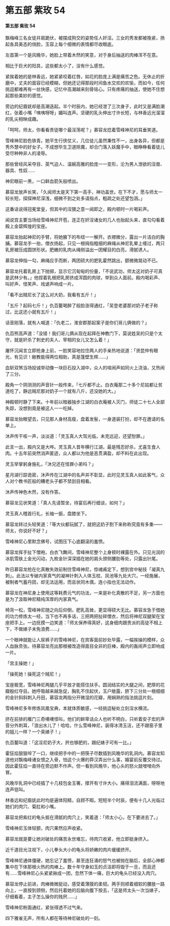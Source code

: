 # 第五部 紫玫 54

#### 第五部 紫玫 54

飘梅峰三名女徒并肩跪伏，被摆成狗交的姿势任人奸淫。三女的秀发都被挽紧，扬起各具美态的俏脸，玉容上每个细微的表情都尽收眼底。

左首第一个是风晚华，她脸上带着木然的笑意，对于身后抽送的肉棒浑不在意。

相比于巨犬的阳具，这些都太小了，没有什么感觉。

紧挨着她的是林香远，她紧紧咬着红唇，如花的脸庞上满是痛苦之色。无休止的折磨中，丈夫的面容已经模糊，但她还记得那段时间鱼水交欢的欢愉，而如今，任何挑逗都难再有一丝快感，记忆中高潮越来刻骨铭心。只有疼痛的抽送，使她不住想起那些美妙的感觉。

旁边的纪眉妩却是高潮迭起。半个时辰内，她已经泄了三次身子，此时又是满脸潮红，张着小嘴「咦咦呀呀」媚叫连声。坚硬的乳头伸出寸许长短，与林香远光溜溜的乳尖相映成趣。

「呵呵，师太，你看看贵徒哪个最淫荡呢？」慕容龙捻着雪峰神尼的耳垂笑道。

雪峰神尼脸色铁青。她平生行侠仗义，几位徒儿虽然秉性不一，出身各异，但都是秀外慧中的好女子。不成想毕生卫道除魔，却合门落入妖魔手中，眼睁睁看着徒儿受尽种种非人的凌辱。

那些曾经风采夺目、英气迫人、温婉高雅的脸庞一一变形，沦为男人泄欲的淫兽、器具、性奴……

神尼眼前一黑，一口鲜血箭矢般喷出。

慕容龙放声长笑，「久闻师太是天下第一高手，神功盖世。在下不才，愿与师太一较长短，探探神尼深浅，细微不到之处多请指点，粗疏之处还望包涵。」

这番话说得冠冕堂皇，但其中的淫猥之意一闻即之，殿内顿时一片喝彩声。

闻说宫主要当场给雪峰神尼开苞，连正在奸淫诸女的几人也抬起头来，直勾勾看着殿上金碧辉煌的宝座。

慕容龙抬起神尼的手臂，将她腋下的布纽一一解开。衣襟微分，露出一片洁白的胸脯。慕容龙手一抬，僧衣扬起，只见一根拇指粗细的麻绳从神尼乳晕上缠过，两只乳房被压成圆饼形状。肥嫩的乳肉从绳侧溢出一团耀目的白亮，滑腻诱人。

慕容龙伸指一勾，麻绳应手而断，两团硕大的肥乳霍然跳出，颤微微晃动不已。

慕容龙托着乳房上下抛掷，显示它沉甸甸的份量，「不说武功，师太这对奶子可真是武林少有。」他捏着乳根把乳房挤成浑圆的肉球，举到众人面前。殿内喝彩声、叫好声、怪笑声、戏谑声响成一片。

「看不出贼尼长了这么对大奶，我看有五斤！」

「五斤？起码七斤！」仇百鳌喝醉了般脸涨得通红，「吴登老婆那对奶子老子称过，比这还小就有五斤！」

话音刚落，就有人喊道：「仇老二，淮安郡那起案子是你们哥儿俩做的？」

仇百熊高声道：「没错！我们哥儿俩从现在起拜在神教门下，莫说姓吴的只是个太守，就是奸杀了刺史的夫人、宰相的女儿又怎么着！」

屠怀沉闻言立即抢身上前，一脸笑容地拉住两人的手亲热地说道：「贤昆仲有眼光，有见识！敝教能得两位相助，真是篷壁生辉……」

血斩双煞当场投诚举动像一块巨石投入湖中，众人的喧闹声如同火上浇油，又热闹了三分。

殿角一个阴测测的声音针一般传来，「七斤都不止。白衣庵那二十多个尼姑都让贫道吃了，静远贼尼那对奶子一个就有八斤，还没她的大。」

神殿顿时静了下来。十年前以暗器独步江湖的白衣庵被人灭门，师徒二十七人全部失踪，没想到竟是被这人一一吃掉。

慕容龙抬眼望去，只见那人身材高瘦，盘着发髻，一身道装打扮，却不在邀请的名单上。

沐声传干咳一声，淡淡道：「灵玉真人大驾光临，未克远迎，还望恕罪。」

此言一出，殿内又是大哗。灵玉真人昔年横行江湖，最是残忍好杀，尤喜生食人肉。十五年前突然消声匿迹，众人都以为他是恶贯满盈，却不料在此出现。

灵玉举掌躬身施礼，「沐兄还在怪罪小弟吗？」

星月湖行踪诡密，沐声传在江湖中的名声并不彰显，此时见灵玉真人如此客气，众人对个教书匠般的糟老头子都不禁刮目相看。

沐声传神色木然，没有作答。

慕容龙见状笑道：「真人先请暂坐，待宴后再行细谈，如何？」

灵玉真人稽首行礼，长袖一振，盘膝坐下。

慕容龙转过头轻笑道：「等大伙都玩腻了，就把这奶子割下来称称究竟有多重——师太，你说好不好？」

雪峰神尼心里默念佛号，试图压下心底翻滚的羞愤。

慕容龙挥手扯下僧袍，白衣飞舞间，雪峰神尼整个上身顿时裸露在外。只见光润的冰肌雪肤上金光闪动，九枚金针深深插在她的肩头颈侧腰肋等处，只露出针尾。

昨日慕容龙抢在化真散失效前制住雪峰神尼，惊魂甫定下，想到宫中秘技「凝真九刺」。此法以专破内家真气的凝神针刺入人体玉枕、凤池等九处大穴，一经施展，被制者气蓄丹田，却无法运用，而且状同木偶，连小指也无法动作。

慕容龙在神尼身上使用这等耗费元气的功法，一来是补化真散的不足，另一方面也是为了汲取神尼精纯浑厚的内家真气。

椅背一松，雪峰神尼随之向后仰倒，肥乳高耸，更显得硕大无比。慕容龙急于借她的功力修炼太一经，当下也不再多话，三把两把扯碎僧衣，然后将神尼双腿架在宝座把手上。一边抚摸一边笑道：「师太保养得真好，这身细肉跟贵派的高徒不相上下，不做婊子未免浪费……」

一个眼神就能让人尿裤子的雪峰神尼，在宾客面前妙处毕露，一幅挨操的模样，众人血脉贲张。待慕容龙亮出那根被改造得面目全非的巨棒，殿内的轰闹声立即响成一片。

「宫主操她！」

「操死她！操死这个贼尼！」

宝座极宽，雪峰神尼两腿几乎平放才能搭住扶手。圆润结实的大腿之间，肥厚的花瓣殷红夺目。她呼吸越来越急促，胸乳不住起伏，玉户敞露，脐下三分处一根细细的金针斜斜刺入丹田，慕容龙两指分开微湿的花瓣，用娴熟的指法挑逗片刻。

雪峰神尼多年修炼凤凰宝典，本就体质敏感，一经挑逗秘处立刻淫水横流。

挤在前排的雁门三奇噢噢怪叫，他们的鲜卑话众人也听不明白，只听着安子宏的声音分外刺耳，「浪出水儿了！哈哈，什么雪峰神尼，装得冰清玉洁，还不跟窑子里的姐儿一样？一个臭婊子！」

仇百鳌叫道：「这淫尼奶子大，屄也够肥的，跟纪婊子可有一比。」

霍狂焰狠狠啐了一口，继续把手中的一把筷子尽数插到风晚华的乳洞内。慕容龙知道他对飘梅峰诸女恨之入骨，怕这个火爆的莽汉弄出什么事，婚宴前反覆交待过。因此霍狂焰一直待在旁边默不作声。但一看到风晚华，他心头的怒火就噌噌向外冒。

风晚华乳洞中已经插了十几枝包金玉箸，撑开有寸许大小。痛得泪流满面，呀呀地连声低叫。

林香远和纪眉妩此时均是遍体阳精，自顾不暇。短短半个时辰，便有十几人光临过她们的肉穴、菊肛和小嘴。

慕容龙把紫红的龟头抵在滑腻的肉穴上，笑着道：「师太小心，在下要进去了。」

雪峰神尼玉体轻颤，肉穴果然应声收紧。

慕容龙就是要让她对破处的痛苦永世难忘，待肉穴收紧，他立即挺身挤入。

近千道目光注视下，小儿拳头大小的龟头将娇嫩的肉片缓缓挤开。

雪峰神尼通体僵硬，她忘记了羞愤，甚至连狂涌的怒气也被抛在脑后，全部心神都集中在下体那根火热的肉棒上。数十年守身如玉的贞洁即将毁于一旦，而且还有……雪峰神尼心头紧紧揪成一团，忽然下体一痛，巨大的龟头已经没入肉穴。

慕容龙停止前进，肉棒微微挺动，感受着薄膜的柔韧。两手则顺着细软的腰肢一路向上，一直按到颈侧，然后托着她的后脑向腹下按去，「这是师太头一次当婊子，仔细看着，主子怎么操你的贱屄……」

雪峰神尼粉面通红，紧张得透不过气来。

四下雅雀无声，所有人都在等待神尼破处的一刻。

